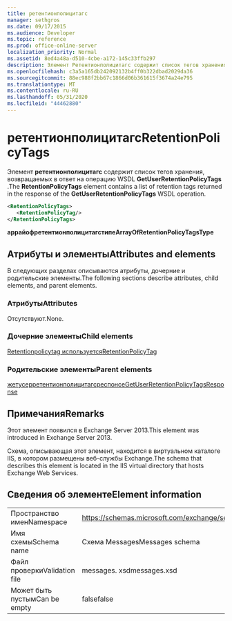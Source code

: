 ```yaml
---
title: ретентионполицитагс
manager: sethgros
ms.date: 09/17/2015
ms.audience: Developer
ms.topic: reference
ms.prod: office-online-server
localization_priority: Normal
ms.assetid: 8ed4a48a-d510-4cbe-a172-145c33ffb297
description: Элемент Ретентионполицитагс содержит список тегов хранения, возвращаемых в ответ на операцию WSDL GetUserRetentionPolicyTags.
ms.openlocfilehash: c3a5a165db242092132b4ff0b322dbad2029da36
ms.sourcegitcommit: 88ec988f2bb67c1866d06b361615f3674a24e795
ms.translationtype: MT
ms.contentlocale: ru-RU
ms.lasthandoff: 05/31/2020
ms.locfileid: "44462880"
---
```

# <a name="retentionpolicytags"></a><span data-ttu-id="90fc0-103">ретентионполицитагс</span><span class="sxs-lookup"><span data-stu-id="90fc0-103">RetentionPolicyTags</span></span>

<span data-ttu-id="90fc0-104">Элемент **ретентионполицитагс** содержит список тегов хранения, возвращаемых в ответ на операцию WSDL **GetUserRetentionPolicyTags** .</span><span class="sxs-lookup"><span data-stu-id="90fc0-104">The **RetentionPolicyTags** element contains a list of retention tags returned in the response of the **GetUserRetentionPolicyTags** WSDL operation.</span></span> 
  
```XML
<RetentionPolicyTags>
   <RetentionPolicyTag/>
</RetentionPolicyTags>
```

 <span data-ttu-id="90fc0-105">**аррайофретентионполицитагстипе**</span><span class="sxs-lookup"><span data-stu-id="90fc0-105">**ArrayOfRetentionPolicyTagsType**</span></span>
## <a name="attributes-and-elements"></a><span data-ttu-id="90fc0-106">Атрибуты и элементы</span><span class="sxs-lookup"><span data-stu-id="90fc0-106">Attributes and elements</span></span>

<span data-ttu-id="90fc0-107">В следующих разделах описываются атрибуты, дочерние и родительские элементы.</span><span class="sxs-lookup"><span data-stu-id="90fc0-107">The following sections describe attributes, child elements, and parent elements.</span></span>
  
### <a name="attributes"></a><span data-ttu-id="90fc0-108">Атрибуты</span><span class="sxs-lookup"><span data-stu-id="90fc0-108">Attributes</span></span>

<span data-ttu-id="90fc0-109">Отсутствуют.</span><span class="sxs-lookup"><span data-stu-id="90fc0-109">None.</span></span>
  
### <a name="child-elements"></a><span data-ttu-id="90fc0-110">Дочерние элементы</span><span class="sxs-lookup"><span data-stu-id="90fc0-110">Child elements</span></span>

[<span data-ttu-id="90fc0-111">Retentionpolicytag используется</span><span class="sxs-lookup"><span data-stu-id="90fc0-111">RetentionPolicyTag</span></span>](retentionpolicytag.md)
  
### <a name="parent-elements"></a><span data-ttu-id="90fc0-112">Родительские элементы</span><span class="sxs-lookup"><span data-stu-id="90fc0-112">Parent elements</span></span>

[<span data-ttu-id="90fc0-113">жетусерретентионполицитагсреспонсе</span><span class="sxs-lookup"><span data-stu-id="90fc0-113">GetUserRetentionPolicyTagsResponse</span></span>](getuserretentionpolicytagsresponse.md)
  
## <a name="remarks"></a><span data-ttu-id="90fc0-114">Примечания</span><span class="sxs-lookup"><span data-stu-id="90fc0-114">Remarks</span></span>

<span data-ttu-id="90fc0-115">Этот элемент появился в Exchange Server 2013.</span><span class="sxs-lookup"><span data-stu-id="90fc0-115">This element was introduced in Exchange Server 2013.</span></span>
  
<span data-ttu-id="90fc0-116">Схема, описывающая этот элемент, находится в виртуальном каталоге IIS, в котором размещены веб-службы Exchange.</span><span class="sxs-lookup"><span data-stu-id="90fc0-116">The schema that describes this element is located in the IIS virtual directory that hosts Exchange Web Services.</span></span>
  
## <a name="element-information"></a><span data-ttu-id="90fc0-117">Сведения об элементе</span><span class="sxs-lookup"><span data-stu-id="90fc0-117">Element information</span></span>

|||
|:-----|:-----|
|<span data-ttu-id="90fc0-118">Пространство имен</span><span class="sxs-lookup"><span data-stu-id="90fc0-118">Namespace</span></span>  <br/> |https://schemas.microsoft.com/exchange/services/2006/messages  <br/> |
|<span data-ttu-id="90fc0-119">Имя схемы</span><span class="sxs-lookup"><span data-stu-id="90fc0-119">Schema name</span></span>  <br/> |<span data-ttu-id="90fc0-120">Схема Messages</span><span class="sxs-lookup"><span data-stu-id="90fc0-120">Messages schema</span></span>  <br/> |
|<span data-ttu-id="90fc0-121">Файл проверки</span><span class="sxs-lookup"><span data-stu-id="90fc0-121">Validation file</span></span>  <br/> |<span data-ttu-id="90fc0-122">messages. xsd</span><span class="sxs-lookup"><span data-stu-id="90fc0-122">messages.xsd</span></span>  <br/> |
|<span data-ttu-id="90fc0-123">Может быть пустым</span><span class="sxs-lookup"><span data-stu-id="90fc0-123">Can be empty</span></span>  <br/> |<span data-ttu-id="90fc0-124">false</span><span class="sxs-lookup"><span data-stu-id="90fc0-124">false</span></span>  <br/> |
   

